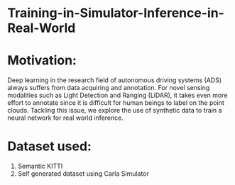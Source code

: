 # Training-in-Simulator-Inference-in-Real-World

# Motivation:
Deep learning in the research field of autonomous driving systems (ADS) always suffers from data acquiring and annotation. For novel sensing modalities such as Light Detection and Ranging (LiDAR), it takes even more effort to annotate since it is difficult for human beings to label on the point clouds. Tackling this issue, we explore the use of synthetic data to train a neural network for real world inference.

# Dataset used: 
  1. Semantic KITTI
  2. Self generated dataset using Carla Simulator
